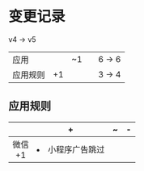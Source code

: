 # 变更记录

v4 -> v5

||||||
|-|:-:|:-:|:-:|:-:|
|应用||~1||6 -> 6|
|应用规则|+1|||3 -> 4|

## 应用规则

||+|~|-|
|:-:|-|-|-|
|微信<br>+1|<li>小程序广告跳过|||
